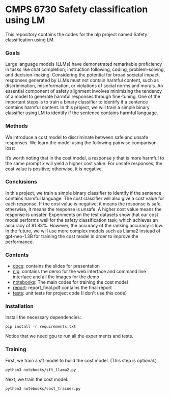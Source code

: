 # CMPS 6730 Safety classification using LM

This repository contains the codes for the nlp project named Safety classification using LM.

### Goals
Large language models (LLMs) have demonstrated remarkable proficiency in tasks like chat completion, instruction following, coding, problem-solving, and decision-making. Considering the potential for broad societal impact, responses generated by LLMs must not contain harmful content, such as discrimination, misinformation, or violations of social norms and morals. An essential component of safety alignment involves minimizing the tendency of a model to generate harmful responses through fine-tuning. One of the important steps is to train a binary classifier to identify if a sentence contains harmful content. In this project, we will train a simple binary classifier using LM to identify if the sentence contains harmful language. 

### Methods
We introduce a cost model to discriminate between safe and unsafe responses. We learn the model using the following pairwise comparison loss:


It’s worth noting that in the cost model, a response $y$ that is more harmful to the same prompt $x$ will yield a higher cost value. For unsafe responses, the cost value is positive; otherwise, it is negative.


### Conclusions
In this project, we train a simple binary classifier to identify if the sentence contains harmful language. The cost classifier will also give a cost value for each response. If the cost value is negative, it means the response is safe, otherwise, it means the response is unsafe. A higher cost value means the response is unsafer.  Experiments on the test datasets show that our cost model performs well for the safety classification task, which achieves an accuracy of 81.83\%. However, the accuracy of the ranking accuracy is low. In the future, we will use more complex models such as Llama2 instead of gpt-neo-1.3B for training the cost model in order to improve the performance.


### Contents

- [docs](docs): contains the slides for presentation
- [nlp](nlp): contains the demo for the web interface and command line interface and all the images for the demo
- [notebooks](notebooks): The main codes for training the cost model
- [report](report): report_final.pdf contains the final report
- [tests](tests): unit tests for project code (I don't use this code)


### Installation

Install the necessary dependencies:

```
pip install -r requirements.txt
```

Notice that we need gpu to run all the experiments and tests.

### Training

First, we train a sft model to build the cost model. (This step is optional.)

```
python3 notebooks/sft_llama2.py
```

Next, we train the cost model:

```
python3 notebooks/cost_trainer.py
```

